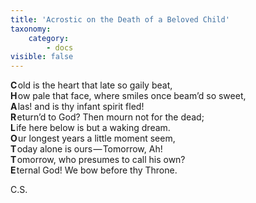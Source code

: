 ```yaml
---
title: 'Acrostic on the Death of a Beloved Child'
taxonomy:
    category:
        - docs
visible: false
---
```


**C**&hairsp;old is the heart that late so gaily beat,  
**H**&hairsp;ow pale that face, where smiles once beam’d so sweet,  
**A**&hairsp;las! and is thy infant spirit fled!  
**R**&hairsp;eturn’d to God? Then mourn not for the dead;  
**L**&hairsp;ife here below is but a waking dream.  
**O**&hairsp;ur longest years a little moment seem,  
**T**&hairsp;oday alone is ours — Tomorrow, Ah!  
**T**&hairsp;omorrow, who presumes to call his own?  
**E**&hairsp;ternal God! We bow before thy Throne.

C.S.